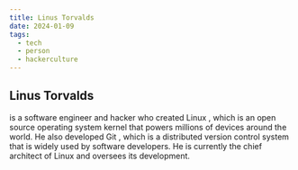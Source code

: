 ```yaml
---
title: Linus Torvalds
date: 2024-01-09
tags:
  - tech
  - person
  - hackerculture
---
```

## Linus Torvalds 
is a software engineer and hacker who created Linux , which is an open source operating system kernel that powers millions of devices around the world. He also developed Git , which is a distributed version control system that is widely used by software developers. He is currently the chief architect of Linux and oversees its development.